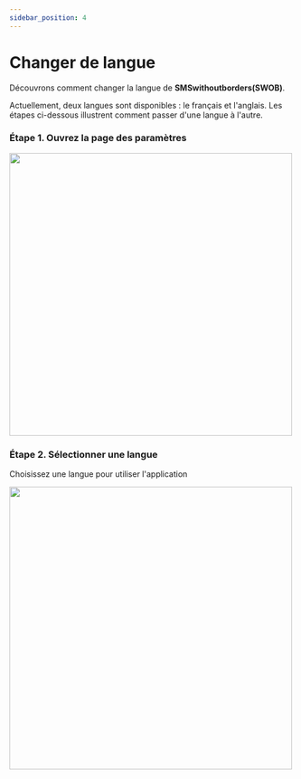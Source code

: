 ```yaml
---
sidebar_position: 4
---
```


# Changer de langue 

Découvrons comment changer la langue de **SMSwithoutborders(SWOB)**.

Actuellement, deux langues sont disponibles : le français et l'anglais. Les étapes ci-dessous illustrent comment passer d'une langue à l'autre.

### Étape 1. Ouvrez la page des paramètres

<img src="/img/settings .png" height="500" />

### Étape 2. Sélectionner une langue

Choisissez une langue pour utiliser l'application

<img src="/img/language.png" height="500" />
